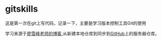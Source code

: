 # gitskills
这是第一次在git上写代码，记录一下，主要是学习版本控制工具Git的使用

学习来源于[廖雪峰老师的博客](https://www.liaoxuefeng.com/wiki/0013739516305929606dd18361248578c67b8067c8c017b000),从新建本地仓库到同步到[GitHub](https://github.com)上的服务器仓库。

